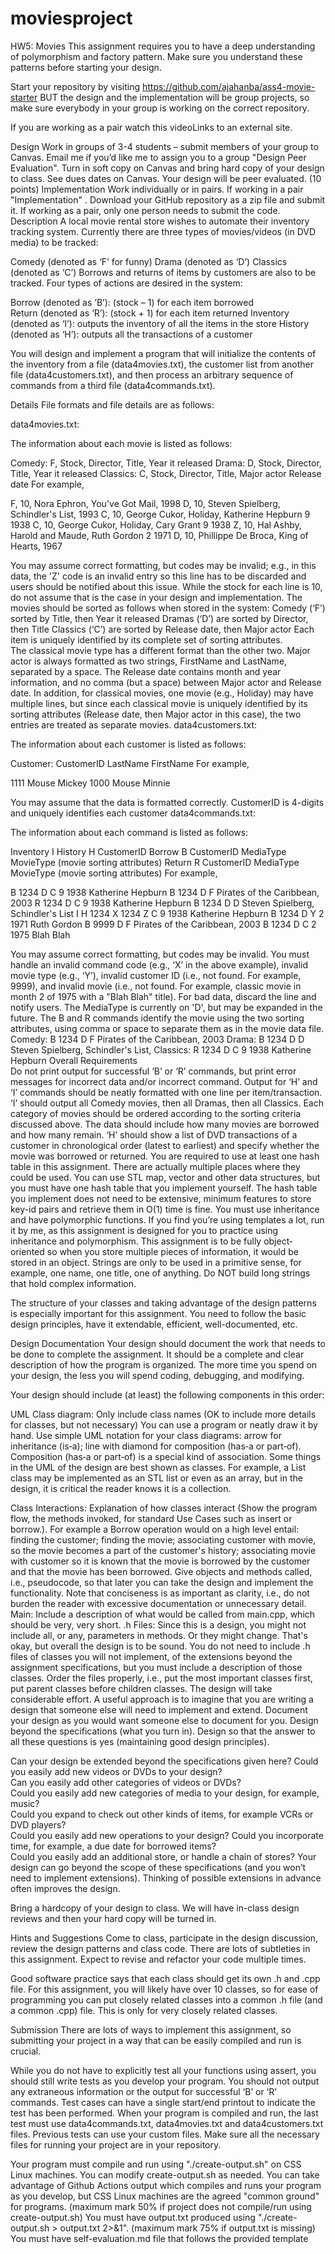 # moviesproject
HW5: Movies
This assignment requires you to have a deep understanding of polymorphism and factory pattern. Make sure you understand these patterns before starting your design.

Start your repository by visiting https://github.com/ajahanba/ass4-movie-starter BUT the design and the implementation will be group projects, so make sure everybody in your group is working on the correct repository.

If you are working as a pair watch this videoLinks to an external site. 

Design
Work in groups of 3-4 students – submit members of your group to Canvas. Email me if you’d like me to assign you to a group
"Design Peer Evaluation". Turn in soft copy on Canvas and bring hard copy of your design to class. See dues dates on Canvas. Your design will be peer evaluated. (10 points)
Implementation
Work individually or in pairs. If working in a pair
"Implementation" . Download your GitHub repository as a zip file and submit it. If working as a pair, only one person needs to submit the code.
Description
A local movie rental store wishes to automate their inventory tracking system. Currently there are three types of movies/videos (in DVD media) to be tracked:

Comedy (denoted as ‘F’ for funny)
Drama (denoted as ‘D’)
Classics (denoted as ‘C’)
Borrows and returns of items by customers are also to be tracked. Four types of actions are desired in the system:

Borrow (denoted as ‘B’): (stock – 1) for each item borrowed  
Return (denoted as ‘R’): (stock + 1) for each item returned
Inventory (denoted as ‘I’): outputs the inventory of all the items in the store
History (denoted as ‘H’): outputs all the transactions of a customer 
 

You will design and implement a program that will initialize the contents of the inventory from a file (data4movies.txt), the customer list from another file (data4customers.txt), and then process an arbitrary sequence of commands from a third file (data4commands.txt).

Details
File formats and file details are as follows:

data4movies.txt:

The information about each movie is listed as follows: 

Comedy: F, Stock, Director, Title, Year it released 
Drama: D, Stock, Director, Title, Year it released
Classics: C, Stock, Director, Title, Major actor Release date
For example,

F, 10, Nora Ephron, You've Got Mail, 1998
D, 10, Steven Spielberg, Schindler's List, 1993
C, 10, George Cukor, Holiday, Katherine Hepburn 9 1938
C, 10, George Cukor, Holiday, Cary Grant 9 1938
Z, 10, Hal Ashby, Harold and Maude, Ruth Gordon 2 1971
D, 10, Phillippe De Broca, King of Hearts, 1967

You may assume correct formatting, but codes may be invalid; e.g., in this data, the 'Z' code is an invalid entry so this line has to be discarded and users should be notified about this issue. 
While the stock for each line is 10, do not assume that is the case in your design and implementation.
The movies should be sorted as follows when stored in the system:
Comedy (‘F’) sorted by Title, then Year it released 
Dramas (‘D’) are sorted by Director, then Title 
Classics (‘C’) are sorted by Release date, then Major actor
Each item is uniquely identified by its complete set of sorting attributes.  
The classical movie type has a different format than the other two. 
Major actor is always formatted as two strings, FirstName and LastName, separated by a space.
The Release date contains month and year information, and no comma (but a space) between Major actor and Release date. 
In addition, for classical movies, one movie (e.g., Holiday) may have multiple lines, but since each classical movie is uniquely identified by its sorting attributes (Release date, then Major actor in this case), the two entries are treated as separate movies.
data4customers.txt:

The information about each customer is listed as follows: 

Customer: CustomerID LastName FirstName 
For example,

1111 Mouse Mickey
1000 Mouse Minnie

You may assume that the data is formatted correctly. 
CustomerID is 4-digits and uniquely identifies each customer
data4commands.txt:

The information about each command is listed as follows:

Inventory I
History H CustomerID
Borrow B CustomerID MediaType MovieType (movie sorting attributes)
Return R CustomerID MediaType MovieType (movie sorting attributes)
For example,

B 1234 D C 9 1938 Katherine Hepburn
B 1234 D F Pirates of the Caribbean, 2003
R 1234 D C 9 1938 Katherine Hepburn
B 1234 D D Steven Spielberg, Schindler's List
I
H 1234
X 1234 Z C 9 1938 Katherine Hepburn
B 1234 D Y 2 1971 Ruth Gordon
B 9999 D F Pirates of the Caribbean, 2003
B 1234 D C 2 1975 Blah Blah     

 

You may assume correct formatting, but codes may be invalid. You must handle an invalid command code (e.g., ‘X’ in the above example), invalid movie type (e.g., ‘Y’), invalid customer ID (i.e., not found. For example, 9999), and invalid movie (i.e., not found. For example, classic movie in month 2 of 1975 with a "Blah Blah" title). For bad data, discard the line and notify users.
The MediaType is currently on 'D', but may be expanded in the future.
The B and R commands identify the movie using the two sorting attributes, using comma or space to separate them as in the movie data file.
Comedy: B 1234 D F Pirates of the Caribbean, 2003
Drama: B 1234 D D Steven Spielberg, Schindler's List,
Classics: R 1234 D C 9 1938 Katherine Hepburn
Overall Requirements   
Do not print output for successful ‘B’ or ‘R’ commands, but print error messages for incorrect data and/or incorrect command. 
Output for ‘H’ and ‘I’ commands should be neatly formatted with one line per item/transaction.
‘I’ should output all Comedy movies, then all Dramas, then all Classics. Each category of movies should be ordered according to the sorting criteria discussed above. The data should include how many movies are borrowed and how many remain.
‘H’ should show a list of DVD transactions of a customer in chronological order (latest to earliest) and specify whether the movie was borrowed or returned. 
You are required to use at least one hash table in this assignment. There are actually multiple places where they could be used. You can use STL map, vector and other data structures, but you must have one hash table that you implement yourself. The hash table you implement does not need to be extensive, minimum features to store key-id pairs and retrieve them in O(1) time is fine.
You must use inheritance and have polymorphic functions. If you find you’re using templates a lot, run it by me, as this assignment is designed for you to practice using inheritance and polymorphism. 
This assignment is to be fully object‐oriented so when you store multiple pieces of information, it would be stored in an object. Strings are only to be used in a primitive sense, for example, one name, one title, one of anything. Do NOT build long strings that hold complex information.
 

The structure of your classes and taking advantage of the design patterns is especially important for this assignment. You need to follow the basic design principles, have it extendable, efficient, well-documented, etc.

Design Documentation
Your design should document the work that needs to be done to complete the assignment. It should be a complete and clear description of how the program is organized. The more time you spend on your design, the less you will spend coding, debugging, and modifying.

 

Your design should include (at least) the following components in this order:

UML Class diagram:  Only include class names (OK to include more details for classes, but not necessary) You can use a program or neatly draw it by hand. Use simple UML notation for your class diagrams: arrow for inheritance (is‐a); line with diamond for composition (has‐a or part‐of). Composition (has‐a or part‐of) is a special kind of association. Some things in the UML of the design are best shown as classes. For example, a List class may be implemented as an STL list or even as an array, but in the design, it is critical the reader knows it is a collection.

Class Interactions: Explanation of how classes interact (Show the program flow, the methods invoked, for standard Use Cases such as insert or borrow.). For example a Borrow operation would on a high level entail: finding the customer; finding the movie; associating customer with movie, so the movie becomes a part of the customer's history; associating movie with customer so it is known that the movie is borrowed by the customer and that the movie has been borrowed. Give objects and methods called, i.e., pseudocode, so that later you can take the design and implement the functionality. Note that conciseness is as important as clarity, i.e., do not burden the reader with excessive documentation or unnecessary detail.
Main:  Include a description of what would be called from main.cpp, which should be very, very short.
.h Files: Since this is a design, you might not include all, or any, parameters in methods. Or they might change. That's okay, but overall the design is to be sound. You do not need to include .h files of classes you will not implement, of the extensions beyond the assignment specifications, but you must include a description of those classes. Order the files properly, i.e., put the most important classes first, put parent classes before children classes. 
The design will take considerable effort. A useful approach is to imagine that you are writing a design that someone else will need to implement and extend. Document your design as you would want someone else to document for you. Design beyond the specifications (what you turn in). Design so that the answer to all these questions is yes (maintaining good design principles).

Can your design be extended beyond the specifications given here?
Could you easily add new videos or DVDs to your design?  
Can you easily add other categories of videos or DVDs?  
Could you easily add new categories of media to your design, for example, music?  
Could you expand to check out other kinds of items, for example VCRs or DVD players?  
Could you easily add new operations to your design? 
Could you incorporate time, for example, a due date for borrowed items?  
Could you easily add an additional store, or handle a chain of stores?
 Your design can go beyond the scope of these specifications (and you won’t need to implement extensions). Thinking of possible extensions in advance often improves the design.


Bring a hardcopy of your design to class. We will have in-class design reviews and then your hard copy will be turned in.

Hints and Suggestions
Come to class, participate in the design discussion, review the design patterns and class code. There are lots of subtleties in this assignment. Expect to revise and refactor your code multiple times.

Good software practice says that each class should get its own .h and .cpp file. For this assignment, you will likely have over 10 classes, so for ease of programming you can put closely related classes into a common .h file (and a common .cpp) file. This is only for very closely related classes.

Submission
There are lots of ways to implement this assignment, so submitting your project in a way that can be easily compiled and run is crucial.

While you do not have to explicitly test all your functions using assert, you should still write tests as you develop your program. You should not output any extraneous information or the output for successful ‘B’ or ‘R’ commands. Test cases can have a single start/end printout to indicate the test has been performed. When your program is compiled and run, the last test must use data4commands.txt, data4movies.txt and data4customers.txt files. Previous tests can use your custom files. Make sure all the necessary files for running your project are in your repository.

Your program must compile and run using "./create-output.sh" on CSS Linux machines. You can modify create-output.sh as needed. You can take advantage of Github Actions output which compiles and runs your program as you develop, but CSS Linux machines are the agreed "common ground" for programs. (maximum mark 50% if project does not compile/run using create-output.sh)
You must have output.txt produced using "./create-output.sh > output.txt 2>&1". (maximum mark 75% if output.txt is missing)
You must have self-evaluation.md file that follows the provided template 
